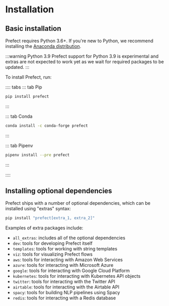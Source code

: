 # Installation

## Basic installation

Prefect requires Python 3.6+. If you're new to Python, we recommend installing the [Anaconda distribution](https://www.anaconda.com/distribution/).

:::warning Python 3.9
Prefect support for Python 3.9 is experimental and extras are not expected to work yet as we wait for required packages to be updated.
:::

To install Prefect, run:

:::: tabs
::: tab Pip

```bash
pip install prefect
```

:::

::: tab Conda

```bash
conda install -c conda-forge prefect
```

:::

::: tab Pipenv

```bash
pipenv install --pre prefect
```

:::

::::

## Installing optional dependencies

Prefect ships with a number of optional dependencies, which can be installed using "extras" syntax:

```bash
pip install "prefect[extra_1, extra_2]"
```

Examples of extra packages include:

- `all_extras`: includes all of the optional dependencies
- `dev`: tools for developing Prefect itself
- `templates`: tools for working with string templates
- `viz`: tools for visualizing Prefect flows
- `aws`: tools for interacting with Amazon Web Services
- `azure`: tools for interacting with Microsoft Azure
- `google`: tools for interacting with Google Cloud Platform
- `kubernetes`: tools for interacting with Kubernetes API objects
- `twitter`: tools for interacting with the Twitter API
- `airtable`: tools for interacting with the Airtable API
- `spacy`: tools for building NLP pipelines using Spacy
- `redis`: tools for interacting with a Redis database


